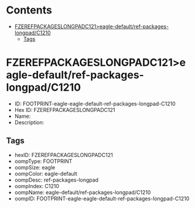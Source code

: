 



Contents
========

* [FZEREFPACKAGESLONGPADC121>eagle-default/ref-packages-longpad/C1210](#fzerefpackageslongpadc121eagle-defaultref-packages-longpadc1210)
	* [Tags](#tags)

# FZEREFPACKAGESLONGPADC121>eagle-default/ref-packages-longpad/C1210

- ID: FOOTPRINT-eagle-eagle-default-ref-packages-longpad-C1210
- Hex ID: FZEREFPACKAGESLONGPADC121
- Name: 
- Description: 

## Tags

- hexID: FZEREFPACKAGESLONGPADC121
- oompType: FOOTPRINT
- oompSize: eagle
- oompColor: eagle-default
- oompDesc: ref-packages-longpad
- oompIndex: C1210
- oompName: eagle-default/ref-packages-longpad/C1210
- oompID: FOOTPRINT-eagle-eagle-default-ref-packages-longpad-C1210

